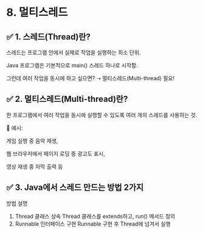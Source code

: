# 8. 멀티스레드
## ✅ 1. 스레드(Thread)란?
스레드는 프로그램 안에서 실제로 작업을 실행하는 최소 단위.

Java 프로그램은 기본적으로 main() 스레드 하나로 시작함.

그런데 여러 작업을 동시에 하고 싶으면?
➝ 멀티스레드(Multi-thread) 필요!

## ✅ 2. 멀티스레드(Multi-thread)란?
한 프로그램에서 여러 작업을 동시에 실행할 수 있도록
여러 개의 스레드를 사용하는 것.

📌 예시:

게임 실행 중 음악 재생,

웹 브라우저에서 페이지 로딩 중 광고도 표시,

영상 재생 중 자막 출력 등

## ✅ 3. Java에서 스레드 만드는 방법 2가지
방법	설명
1. Thread 클래스 상속	Thread 클래스를 extends하고, run() 메서드 정의
2. Runnable 인터페이스 구현	Runnable 구현 후 Thread에 넘겨서 실행
